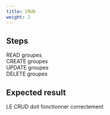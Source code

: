 ```yaml
---
title: CRUD
weight: 2
---
```

## Steps

READ groupes\
CREATE groupes \
UPDATE groupes\
DELETE groupes

## Expected result

LE CRUD doit fonctionner correctement

